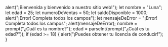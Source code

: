 alert("¡Bienvenida y bienvenido a nuestro sitio web!");
let nombre = "Luna";
let edad = 25;
let numeroDeVentas = 50;
let saldoDisponible = 1000;
alert("¡Error! Completa todos los campos");
let mensajeDeError = "¡Error! Completa todos los campos";
alert(mensajeDeError);
nombre = prompt("¿Cuál es tu nombre?");
edad = parseInt(prompt("¿Cuál es tu edad?"));
if (edad >= 18) {
  alert("¡Puedes obtener tu licencia de conducir!");
}
